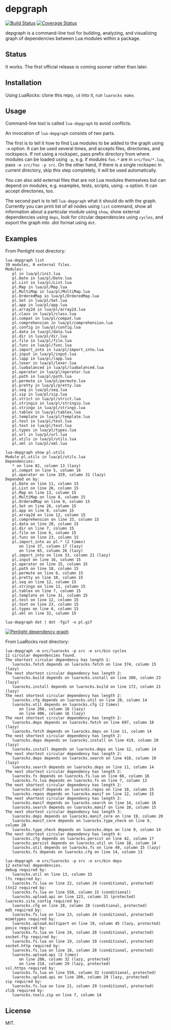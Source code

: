 # depgraph

[![Build Status](https://travis-ci.org/mpeterv/depgraph.svg?branch=master)](https://travis-ci.org/mpeterv/depgraph) [![Coverage Status](https://coveralls.io/repos/mpeterv/depgraph/badge.svg?branch=master&service=github)](https://coveralls.io/github/mpeterv/depgraph?branch=master)

depgraph is a command-line tool for building, analyzing, and visualizing graph of dependencies between Lua modules within a package.

## Status

It works. The first official release is coming sooner rather than later.

## Installation

Using LuaRocks: clone this repo, `cd` into it, run `luarocks make`.

## Usage

Command-line tool is called `lua-depgraph` to avoid conflicts.

An invocation of `lua-depgraph` consists of two parts.

The first is to tell it how to find Lua modules to be added to the graph using `-m` option. It can be used several times, and accepts files, directories, and rockspecs. If not using a rockspec, pass prefix directory from where modules can be loaded using `-p`, e.g. if modules `foo.*` are in `src/foo/*.lua`, pass `-m src/foo -p src`. On the other hand, if there is a single rockspec in current directory, skip this step completely, it will be used automatically.

You can also add external files that are not Lua modules themselves but can depend on modules, e.g. examples, tests, scripts, using `-e` option. It can accept directories, too.

The second part is to tell `lua-depgraph` what it should do with the graph. Currently you can print list of all nodes using `list` command,
show all information about a particular module using `show`, show external dependencies using `deps`, look for circular dependencies using `cycles`, and export the graph into .dot format using `dot`.

## Examples

From Penlight root directory:

```
lua-depgraph list
39 modules, 0 external files.
Modules:
   pl in lua/pl/init.lua
   pl.Date in lua/pl/Date.lua
   pl.List in lua/pl/List.lua
   pl.Map in lua/pl/Map.lua
   pl.MultiMap in lua/pl/MultiMap.lua
   pl.OrderedMap in lua/pl/OrderedMap.lua
   pl.Set in lua/pl/Set.lua
   pl.app in lua/pl/app.lua
   pl.array2d in lua/pl/array2d.lua
   pl.class in lua/pl/class.lua
   pl.compat in lua/pl/compat.lua
   pl.comprehension in lua/pl/comprehension.lua
   pl.config in lua/pl/config.lua
   pl.data in lua/pl/data.lua
   pl.dir in lua/pl/dir.lua
   pl.file in lua/pl/file.lua
   pl.func in lua/pl/func.lua
   pl.import_into in lua/pl/import_into.lua
   pl.input in lua/pl/input.lua
   pl.lapp in lua/pl/lapp.lua
   pl.lexer in lua/pl/lexer.lua
   pl.luabalanced in lua/pl/luabalanced.lua
   pl.operator in lua/pl/operator.lua
   pl.path in lua/pl/path.lua
   pl.permute in lua/pl/permute.lua
   pl.pretty in lua/pl/pretty.lua
   pl.seq in lua/pl/seq.lua
   pl.sip in lua/pl/sip.lua
   pl.strict in lua/pl/strict.lua
   pl.stringio in lua/pl/stringio.lua
   pl.stringx in lua/pl/stringx.lua
   pl.tablex in lua/pl/tablex.lua
   pl.template in lua/pl/template.lua
   pl.test in lua/pl/test.lua
   pl.text in lua/pl/text.lua
   pl.types in lua/pl/types.lua
   pl.url in lua/pl/url.lua
   pl.utils in lua/pl/utils.lua
   pl.xml in lua/pl/xml.lua
```

```
lua-depgraph show pl.utils
Module pl.utils in lua/pl/utils.lua
Dependencies:
   * on line 82, column 13 (lazy)
   pl.compat on line 5, column 16
   pl.operator on line 329, column 31 (lazy)
Depended on by:
   pl.Date on line 11, column 15
   pl.List on line 26, column 15
   pl.Map on line 13, column 15
   pl.MultiMap on line 8, column 15
   pl.OrderedMap on line 9, column 15
   pl.Set on line 26, column 15
   pl.app on line 8, column 15
   pl.array2d on line 12, column 15
   pl.comprehension on line 33, column 15
   pl.data on line 20, column 15
   pl.dir on line 7, column 15
   pl.file on line 6, column 15
   pl.func on line 23, column 15
   pl.import_into as pl.* (2 times)
      on line 37, column 17 (lazy)
      on line 65, column 26 (lazy)
   pl.import_into on line 33, column 21 (lazy)
   pl.input on line 16, column 15
   pl.operator on line 15, column 15
   pl.path on line 18, column 15
   pl.permute on line 6, column 15
   pl.pretty on line 10, column 15
   pl.seq on line 12, column 15
   pl.stringx on line 11, column 15
   pl.tablex on line 7, column 15
   pl.template on line 31, column 15
   pl.test on line 12, column 15
   pl.text on line 23, column 15
   pl.types on line 6, column 15
   pl.xml on line 32, column 15
```

```
lua-depgraph dot | dot -Tgif -o pl.gif
```

[![Penlight dependency graph](http://i.imgur.com/UyZG3y4.gif)](http://i.imgur.com/UyZG3y4.gif)

From LuaRocks root directory:

```
lua-depgraph -m src/luarocks -p src -e src/bin cycles
11 circular dependencies found.
The shortest circular dependency has length 1:
   luarocks.fetch depends on luarocks.fetch on line 374, column 15 (lazy)
The next shortest circular dependency has length 2:
   luarocks.build depends on luarocks.install on line 380, column 23 (lazy)
   luarocks.install depends on luarocks.build on line 172, column 21 (lazy)
The next shortest circular dependency has length 2:
   luarocks.cfg depends on luarocks.util on line 20, column 14
   luarocks.util depends on luarocks.cfg (2 times)
      on line 268, column 16 (lazy)
      on line 486, column 16 (lazy)
The next shortest circular dependency has length 2:
   luarocks.deps depends on luarocks.fetch on line 697, column 18 (lazy)
   luarocks.fetch depends on luarocks.deps on line 11, column 14
The next shortest circular dependency has length 2:
   luarocks.deps depends on luarocks.install on line 419, column 20 (lazy)
   luarocks.install depends on luarocks.deps on line 12, column 14
The next shortest circular dependency has length 2:
   luarocks.deps depends on luarocks.search on line 418, column 19 (lazy)
   luarocks.search depends on luarocks.deps on line 11, column 14
The next shortest circular dependency has length 2:
   luarocks.fs depends on luarocks.fs.lua on line 66, column 16
   luarocks.fs.lua depends on luarocks.fs on line 7, column 12
The next shortest circular dependency has length 2:
   luarocks.manif depends on luarocks.repos on line 18, column 15
   luarocks.repos depends on luarocks.manif on line 12, column 15
The next shortest circular dependency has length 2:
   luarocks.manif depends on luarocks.search on line 14, column 16
   luarocks.search depends on luarocks.manif on line 10, column 15
The next shortest circular dependency has length 3:
   luarocks.deps depends on luarocks.manif_core on line 19, column 20
   luarocks.manif_core depends on luarocks.type_check on line 9, column 20
   luarocks.type_check depends on luarocks.deps on line 9, column 14
The next shortest circular dependency has length 4:
   luarocks.cfg depends on luarocks.persist on line 42, column 17
   luarocks.persist depends on luarocks.util on line 10, column 14
   luarocks.util depends on luarocks.fs on line 49, column 15 (lazy)
   luarocks.fs depends on luarocks.cfg on line 14, column 13
```

```
lua-depgraph -m src/luarocks -p src -e src/bin deps
12 external dependencies.
debug required by:
   luarocks.util on line 13, column 15
lfs required by:
   luarocks.fs.lua on line 22, column 24 (conditional, protected)
ltn12 required by:
   luarocks.fs.lua on line 558, column 15 (conditional)
   luarocks.upload.api on line 123, column 31 (protected)
luarocks.site_config required by:
   luarocks.cfg on line 28, column 28 (conditional, protected)
md5 required by:
   luarocks.fs.lua on line 23, column 24 (conditional, protected)
mimetypes required by:
   luarocks.upload.multipart on line 19, column 45 (lazy, protected)
posix required by:
   luarocks.fs.lua on line 24, column 28 (conditional, protected)
socket.ftp required by:
   luarocks.fs.lua on line 19, column 19 (conditional, protected)
socket.http required by:
   luarocks.fs.lua on line 18, column 28 (conditional, protected)
   luarocks.upload.api (2 times)
      on line 208, column 32 (lazy, protected)
      on line 214, column 29 (lazy, protected)
ssl.https required by:
   luarocks.fs.lua on line 559, column 32 (conditional, protected)
   luarocks.upload.api on line 200, column 29 (lazy, protected)
zip required by:
   luarocks.fs.lua on line 21, column 29 (conditional, protected)
zlib required by:
   luarocks.tools.zip on line 7, column 14
```

## License

MIT.
